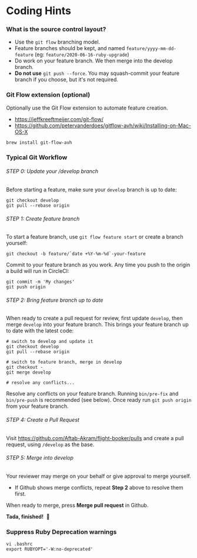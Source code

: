 # Coding Hints

### What is the source control layout? ###

* Use the `git flow` branching model.
* Feature branches should be kept, and named `feature/yyyy-mm-dd-feature` (eg: `feature/2020-06-16-ruby-upgrade`)
* Do work on your feature branch. We then merge into the develop branch.
* **Do not use** `git push --force`. You may squash-commit your feature branch if you choose, but it's not required.

### Git Flow extension (optional) ###

Optionally use the Git Flow extension to automate feature creation.

* https://jeffkreeftmeijer.com/git-flow/
* https://github.com/petervanderdoes/gitflow-avh/wiki/Installing-on-Mac-OS-X

```
brew install git-flow-avh
```

### Typical Git Workflow

###### STEP 0: Update your /develop branch
Before starting a feature, make sure your `develop` branch is up to date:
```
git checkout develop
git pull --rebase origin
```

###### STEP 1: Create feature branch
To start a feature branch, use `git flow feature start` or create a branch yourself:
```
git checkout -b feature/`date +%Y-%m-%d`-your-feature
```

Commit to your feature branch as you work. Any time you push to the origin a build will run in CircleCI:
```
git commit -m 'My changes'
git push origin
```

###### STEP 2: Bring feature branch up to date
When ready to create a pull request for review, first update `develop`, then merge `develop` into your feature branch. This brings your feature branch up to date with the latest code:
```
# switch to develop and update it
git checkout develop
git pull --rebase origin

# switch to feature branch, merge in develop
git checkout -
git merge develop

# resolve any conflicts...
```

Resolve any conflicts on your feature branch. Running `bin/pre-fix` and `bin/pre-push` is recommended (see below). Once ready run `git push origin` from your feature branch.

###### STEP 4: Create a Pull Request
Visit https://github.com/Aftab-Akram/flight-booker/pulls and create a pull request, using `/develop` as the base.

###### STEP 5: Merge into develop
Your reviewer may merge on your behalf or give approval to merge yourself.

* If Github shows merge conflicts, repeat **Step 2** above to resolve them first.

When ready to merge, press  **Merge pull request**  in Github.

**Tada, finished!**&nbsp; 🎉

### Suppress Ruby Deprecation warnings ###


```
vi .bashrc
export RUBYOPT='-W:no-deprecated'
```

